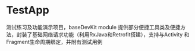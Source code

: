 # TestApp
测试练习及功能演示项目，baseDevKit module 提供部分便捷工具类及便捷方法，封装了基础网络请求功能（利用RxJava和Retrofit搭建），支持与Activity
和Fragment生命周期绑定，并附有测试用例
